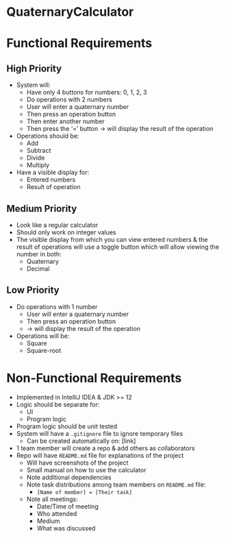 # QuaternaryCalculator
# Functional Requirements
## High Priority
- System will:
  - Have only 4 buttons for numbers: 0, 1, 2, 3
  - Do operations with 2 numbers
  - User will enter a quaternary number
  - Then press an operation button
  - Then enter another number
  - Then press the ‘=’ button -> will display the result of the operation
- Operations should be:
  - Add
  - Subtract
  - Divide
  - Multiply
- Have a visible display for:
  - Entered numbers
  - Result of operation

## Medium Priority
- Look like a regular calculator
- Should only work on integer values
- The visible display from which you can view entered numbers & the result of operations will use a toggle button which will allow viewing the number in both:
  - Quaternary
  - Decimal

## Low Priority
- Do operations with 1 number
  - User will enter a quaternary number
  - Then press an operation button
  - -> will display the result of the operation
- Operations will be:
  - Square
  - Square-root

# Non-Functional Requirements
- Implemented in IntelliJ IDEA & JDK >= 12
- Logic should be separate for:
  - UI
  - Program logic
- Program logic should be unit tested
- System will have a `.gitignore` file to ignore temporary files
  - Can be created automatically on: [link]
- 1 team member will create a repo & add others as collaborators
- Repo will have `README.md` file for explanations of the project
  - Will have screenshots of the project
  - Small manual on how to use the calculator
  - Note additional dependencies
  - Note task distributions among team members on `README.md` file:
    - `[Name of member] = [Their task]`
  - Note all meetings:
    - Date/Time of meeting
    - Who attended
    - Medium
    - What was discussed

